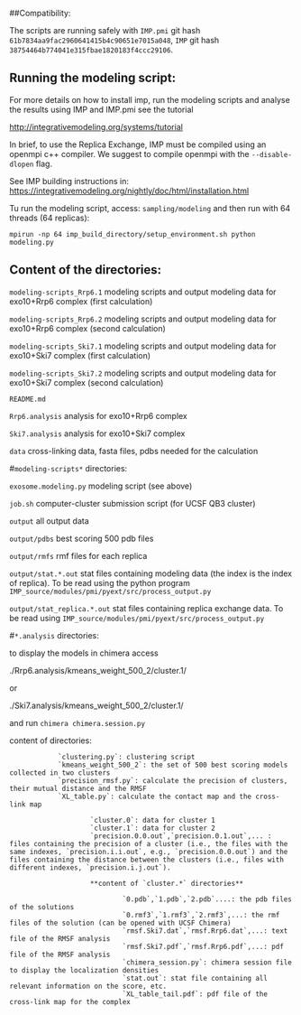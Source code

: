 ##Compatibility:

The scripts are running safely with `IMP.pmi` git hash  `61b7834aa9fac2960641415b4c90651e7015a048`, `IMP` git hash `38754464b774041e315fbae1820183f4ccc29106`.


## Running the modeling script:

For more details on how to install imp, run the modeling scripts and analyse the results using IMP and IMP.pmi see the tutorial 

http://integrativemodeling.org/systems/tutorial

In brief, to use the Replica Exchange, IMP must be compiled using an openmpi c++ compiler. We suggest to compile openmpi with the `--disable-dlopen` flag.

See IMP building instructions in: https://integrativemodeling.org/nightly/doc/html/installation.html

Tu run the modeling script, access: `sampling/modeling` and then run with 64 threads (64 replicas):

``mpirun -np 64 imp_build_directory/setup_environment.sh python modeling.py``


## Content of the directories:


`modeling-scripts_Rrp6.1`     modeling scripts and output modeling data for exo10+Rrp6 complex (first calculation)

`modeling-scripts_Rrp6.2`     modeling scripts and output modeling data for exo10+Rrp6 complex (second calculation)

`modeling-scripts_Ski7.1`     modeling scripts and output modeling data for exo10+Ski7 complex (first calculation)

`modeling-scripts_Ski7.2`     modeling scripts and output modeling data for exo10+Ski7 complex (second calculation)

`README.md`

`Rrp6.analysis`     analysis for exo10+Rrp6 complex

`Ski7.analysis`     analysis for exo10+Ski7 complex

`data`		  cross-linking data, fasta files, pdbs needed for the calculation


#`modeling-scripts*` directories:

`exosome.modeling.py`   		modeling script (see above)

`job.sh` 		      		computer-cluster submission script (for UCSF QB3 cluster)

`output`		      		all output data

`output/pdbs`           		best scoring 500 pdb files

`output/rmfs`           		rmf files for each replica

`output/stat.*.out`     		stat files containing modeling data (the index is the index of replica). To be read 
using the python program `IMP_source/modules/pmi/pyext/src/process_output.py`

`output/stat_replica.*.out`     	stat files containing replica exchange data. To be read using `IMP_source/modules/pmi/pyext/src/process_output.py`


#`*.analysis` directories:

to display the models in chimera access 

./Rrp6.analysis/kmeans_weight_500_2/cluster.1/

or 

./Ski7.analysis/kmeans_weight_500_2/cluster.1/

and run `chimera chimera.session.py`

content of directories:

                `clustering.py`: clustering script
                `kmeans_weight_500_2`: the set of 500 best scoring models collected in two clusters
                `precision_rmsf.py`: calculate the precision of clusters, their mutual distance and the RMSF
                `XL_table.py`: calculate the contact map and the cross-link map

                        `cluster.0`: data for cluster 1
                        `cluster.1`: data for cluster 2
                        `precision.0.0.out`,`precision.0.1.out`,... : files containing the precision of a cluster (i.e., the files with the same indexes, `precision.i.i.out`, e.g., `precision.0.0.out`) and the files containing the distance between the clusters (i.e., files with different indexes, `precision.i.j.out`).

                        **content of `cluster.*` directories**

                                `0.pdb`,`1.pdb`,`2.pdb`....: the pdb files of the solutions
                                `0.rmf3`,`1.rmf3`,`2.rmf3`,...: the rmf files of the solution (can be opened with UCSF Chimera)
                                `rmsf.Ski7.dat`,`rmsf.Rrp6.dat`,...: text file of the RMSF analysis
                                `rmsf.Ski7.pdf`,`rmsf.Rrp6.pdf`,...: pdf file of the RMSF analysis
                                `chimera_session.py`: chimera session file to display the localization densities
                                `stat.out`: stat file containing all relevant information on the score, etc.
                                `XL_table_tail.pdf`: pdf file of the cross-link map for the complex



